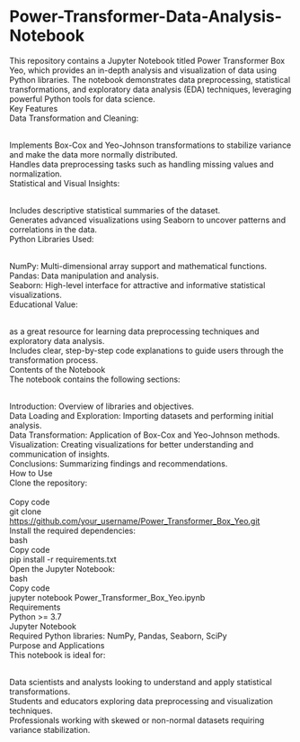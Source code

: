 # Power-Transformer-Data-Analysis-Notebook
This repository contains a Jupyter Notebook titled Power Transformer Box Yeo, which provides an in-depth analysis and visualization of data using Python libraries. The notebook demonstrates data preprocessing, statistical transformations, and exploratory data analysis (EDA) techniques, leveraging powerful Python tools for data science.
<br> Key Features
<br>Data Transformation and Cleaning:

<br>Implements Box-Cox and Yeo-Johnson transformations to stabilize variance and make the data more normally distributed.
<br>Handles data preprocessing tasks such as handling missing values and normalization.
<br>Statistical and Visual Insights:

<br>Includes descriptive statistical summaries of the dataset.
<br>Generates advanced visualizations using Seaborn to uncover patterns and correlations in the data.
<br>Python Libraries Used:

<br>NumPy: Multi-dimensional array support and mathematical functions.
<br>Pandas: Data manipulation and analysis.
<br>Seaborn: High-level interface for attractive and informative statistical visualizations.
<br>Educational Value:

<br> as a great resource for learning data preprocessing techniques and exploratory data analysis.
<br>Includes clear, step-by-step code explanations to guide users through the transformation process.
<br>Contents of the Notebook
<br>The notebook contains the following sections:

<br>Introduction: Overview of libraries and objectives.
<br>Data Loading and Exploration: Importing datasets and performing initial analysis.
<br>Data Transformation: Application of Box-Cox and Yeo-Johnson methods.
<br>Visualization: Creating visualizations for better understanding and communication of insights.
<br>Conclusions: Summarizing findings and recommendations.
<br>How to Use
<br>Clone the repository:
<br>
<br>Copy code
<br>git clone https://github.com/your_username/Power_Transformer_Box_Yeo.git
<br>Install the required dependencies:
<br>bash
<br>Copy code
<br>pip install -r requirements.txt
<br>Open the Jupyter Notebook:
<br>bash
<br>Copy code
<br>jupyter notebook Power_Transformer_Box_Yeo.ipynb
<br>Requirements
<br>Python >= 3.7
<br>Jupyter Notebook
<br>Required Python libraries: NumPy, Pandas, Seaborn, SciPy
<br>Purpose and Applications
<br>This notebook is ideal for:

<br>Data scientists and analysts looking to understand and apply statistical transformations.
<br>Students and educators exploring data preprocessing and visualization techniques.
<br>Professionals working with skewed or non-normal datasets requiring variance stabilization.
